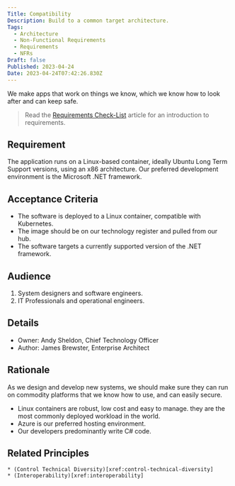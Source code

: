 ```yaml
---
Title: Compatibility
Description: Build to a common target architecture.
Tags:
  - Architecture
  - Non-Functional Requirements
  - Requirements
  - NFRs
Draft: false
Published: 2023-04-24
Date: 2023-04-24T07:42:26.830Z
---
```


We make apps that work on things we know, which we know how to look after and can keep safe.

> Read the [Requirements Check-List](xref:requirements-checklist) article for an introduction to requirements.

## Requirement

The application runs on a Linux-based container, ideally Ubuntu Long Term Support versions, using an x86 architecture. Our preferred development environment is the Microsoft .NET framework.

## Acceptance Criteria

* The software is deployed to a Linux container, compatible with Kubernetes.
* The image should be on our technology register and pulled from our hub.
* The software targets a currently supported version of the .NET framework.

## Audience

  1. System designers and software engineers.
  2. IT Professionals and operational engineers.

## Details

* Owner: Andy Sheldon, Chief Technology Officer
* Author: James Brewster, Enterprise Architect

## Rationale

As we design and develop new systems, we should make sure they can run on commodity platforms that we know how to use, and can easily secure.

* Linux containers are robust, low cost and easy to manage. they are the most commonly deployed workload in the world.
* Azure is our preferred hosting environment.
* Our developers predominantly write C# code.

## Related Principles

    * (Control Technical Diversity)[xref:control-technical-diversity]
    * (Interoperability)[xref:interoperability]
